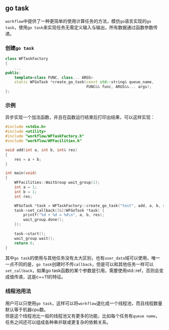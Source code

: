 ## go task

`workflow`中提供了一种更简单的使用计算任务的方法，模仿`go`语言实现的`go task`，使用`go task`来实现任务无需定义输入与输出，所有数据通过函数参数传递。

### 创建`go task`

```c++
class WFTaskFactory
{
    ...
public:
    template<class FUNC, class... ARGS>
    static WFGoTask *create_go_task(const std::string& queue_name,
                                    FUNC&& func, ARGS&&... args);
};
```

### 示例

异步实现一个加法函数，并且在函数运行结束后打印出结果，可以这样实现：

```c++
#include <stdio.h>
#include <utility>
#include "workflow/WFTaskFactory.h"
#include "workflow/WFFacilities.h"

void add(int a, int b, int& res)
{
    res = a + b;
}

int main(void)
{
    WFFacilities::WaitGroup wait_group(1);
    int a = 1;
    int b = 1;
    int res;

    WFGoTask *task = WFTaskFactory::create_go_task("test", add, a, b, std::ref(res));
    task->set_callback([&](WFGoTask *task) {
        printf("%d + %d = %d\n", a, b, res);
        wait_group.done();
    });
 
    task->start();
    wait_group.wait();
    return 0;
}
```

其中`go task`的使用与其他任务没有太大区别，也有`user_data`域可以使用，唯一一点不同的是，`go task`创建时不传`callback`，但是可以和其他任务一样可以`set_callback`，如果go task函数的某个参数是引用，需要使用std::ref，否则会变成值传递，这是c++11的特征。

### 线程池用法

用户可以只使用`go task`，这样可以将`workflow`退化成一个线程池，而且线程数量默认等于机器cpu数。  
但是这个线程池比一般的线程池又有更多的功能，比如每个任务有`queue name`，任务之间还可以组成各种串并联或更复杂的依赖关系。